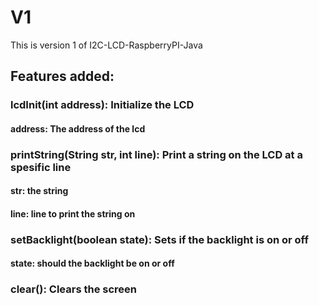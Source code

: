 # V1
This is version 1 of I2C-LCD-RaspberryPI-Java

## Features added:
### lcdInit(int address): Initialize the LCD
####     address: The address of the lcd
### printString(String str, int line): Print a string on the LCD at a spesific line
####     str: the string
####     line: line to print the string on
### setBacklight(boolean state): Sets if the backlight is on or off
####     state: should the backlight be on or off
### clear(): Clears the screen
